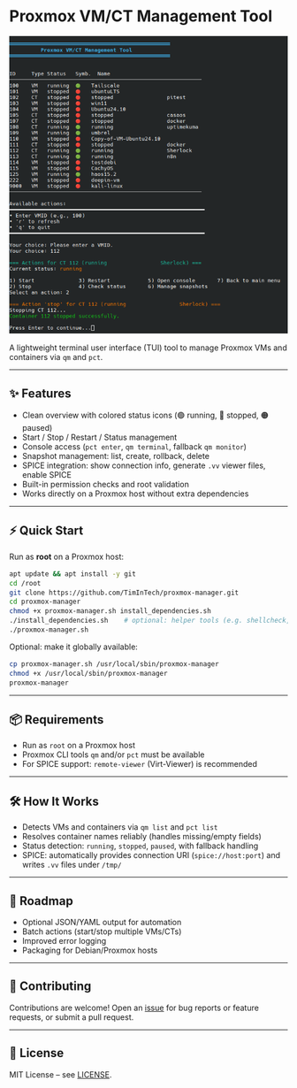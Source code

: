 # Proxmox VM/CT Management Tool

![Proxmox Console Screenshot](docs/screenshots/proxmox-console.png)

A lightweight terminal user interface (TUI) tool to manage Proxmox VMs and containers via `qm` and `pct`.

---

## ✨ Features

- Clean overview with colored status icons (🟢 running, 🔴 stopped, 🟠 paused)  
- Start / Stop / Restart / Status management  
- Console access (`pct enter`, `qm terminal`, fallback `qm monitor`)  
- Snapshot management: list, create, rollback, delete  
- SPICE integration: show connection info, generate `.vv` viewer files, enable SPICE  
- Built-in permission checks and root validation  
- Works directly on a Proxmox host without extra dependencies  

---

## ⚡ Quick Start

Run as **root** on a Proxmox host:

```bash
apt update && apt install -y git
cd /root
git clone https://github.com/TimInTech/proxmox-manager.git
cd proxmox-manager
chmod +x proxmox-manager.sh install_dependencies.sh
./install_dependencies.sh    # optional: helper tools (e.g. shellcheck, remote-viewer)
./proxmox-manager.sh
````

Optional: make it globally available:

```bash
cp proxmox-manager.sh /usr/local/sbin/proxmox-manager
chmod +x /usr/local/sbin/proxmox-manager
proxmox-manager
```

---

## 📦 Requirements

* Run as `root` on a Proxmox host
* Proxmox CLI tools `qm` and/or `pct` must be available
* For SPICE support: `remote-viewer` (Virt-Viewer) is recommended

---

## 🛠️ How It Works

* Detects VMs and containers via `qm list` and `pct list`
* Resolves container names reliably (handles missing/empty fields)
* Status detection: `running`, `stopped`, `paused`, with fallback handling
* SPICE: automatically provides connection URI (`spice://host:port`) and writes `.vv` files under `/tmp/`

---

## 📌 Roadmap

* Optional JSON/YAML output for automation
* Batch actions (start/stop multiple VMs/CTs)
* Improved error logging
* Packaging for Debian/Proxmox hosts

---

## 🤝 Contributing

Contributions are welcome!
Open an [issue](https://github.com/TimInTech/proxmox-manager/issues) for bug reports or feature requests, or submit a pull request.

---

## 📄 License

MIT License – see [LICENSE](LICENSE).
